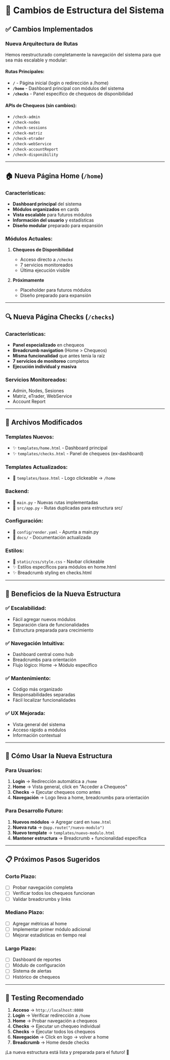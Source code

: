 # 🔄 Cambios de Estructura del Sistema

## ✅ Cambios Implementados

### **Nueva Arquitectura de Rutas**

Hemos reestructurado completamente la navegación del sistema para que sea más escalable y modular:

#### **Rutas Principales:**
- **`/`** - Página inicial (login o redirección a /home)
- **`/home`** - Dashboard principal con módulos del sistema
- **`/checks`** - Panel específico de chequeos de disponibilidad

#### **APIs de Chequeos (sin cambios):**
- `/check-admin`
- `/check-nodes`  
- `/check-sessions`
- `/check-matriz`
- `/check-etrader`
- `/check-webService`
- `/check-accountReport`
- `/check-disponibility`

---

## 🏠 **Nueva Página Home (`/home`)**

### **Características:**
- **Dashboard principal** del sistema
- **Módulos organizados** en cards
- **Vista escalable** para futuros módulos
- **Información del usuario** y estadísticas
- **Diseño modular** preparado para expansión

### **Módulos Actuales:**
1. **Chequeos de Disponibilidad** 
   - Acceso directo a `/checks`
   - 7 servicios monitoreados
   - Última ejecución visible

2. **Próximamente**
   - Placeholder para futuros módulos
   - Diseño preparado para expansión

---

## 🔍 **Nueva Página Checks (`/checks`)**

### **Características:**
- **Panel especializado** en chequeos
- **Breadcrumb navigation** (Home > Chequeos)
- **Misma funcionalidad** que antes tenía la raíz
- **7 servicios de monitoreo** completos
- **Ejecución individual y masiva**

### **Servicios Monitoreados:**
- Admin, Nodes, Sesiones
- Matriz, eTrader, WebService  
- Account Report

---

## 📁 **Archivos Modificados**

### **Templates Nuevos:**
- ✨ `templates/home.html` - Dashboard principal
- ✨ `templates/checks.html` - Panel de chequeos (ex-dashboard)

### **Templates Actualizados:**
- 🔄 `templates/base.html` - Logo clickeable → `/home`

### **Backend:**
- 🔄 `main.py` - Nuevas rutas implementadas
- 🔄 `src/app.py` - Rutas duplicadas para estructura src/

### **Configuración:**
- 🔄 `config/render.yaml` - Apunta a main.py
- 🔄 `docs/` - Documentación actualizada

### **Estilos:**
- 🔄 `static/css/style.css` - Navbar clickeable
- ✨ Estilos específicos para módulos en home.html
- ✨ Breadcrumb styling en checks.html

---

## 🎯 **Beneficios de la Nueva Estructura**

### **✅ Escalabilidad:**
- Fácil agregar nuevos módulos
- Separación clara de funcionalidades
- Estructura preparada para crecimiento

### **✅ Navegación Intuitiva:**
- Dashboard central como hub
- Breadcrumbs para orientación
- Flujo lógico: Home → Módulo específico

### **✅ Mantenimiento:**
- Código más organizado
- Responsabilidades separadas
- Fácil localizar funcionalidades

### **✅ UX Mejorada:**
- Vista general del sistema
- Acceso rápido a módulos
- Información contextual

---

## 🚀 **Cómo Usar la Nueva Estructura**

### **Para Usuarios:**
1. **Login** → Redirección automática a `/home`
2. **Home** → Vista general, click en "Acceder a Chequeos"
3. **Checks** → Ejecutar chequeos como antes
4. **Navegación** → Logo lleva a home, breadcrumbs para orientación

### **Para Desarrollo Futuro:**
1. **Nuevos módulos** → Agregar card en `home.html`
2. **Nueva ruta** → `@app.route("/nuevo-modulo")`
3. **Nuevo template** → `templates/nuevo-modulo.html`
4. **Mantener estructura** → Breadcrumb + funcionalidad específica

---

## 📋 **Próximos Pasos Sugeridos**

### **Corto Plazo:**
- [ ] Probar navegación completa
- [ ] Verificar todos los chequeos funcionan
- [ ] Validar breadcrumbs y links

### **Mediano Plazo:**
- [ ] Agregar métricas al home
- [ ] Implementar primer módulo adicional
- [ ] Mejorar estadísticas en tiempo real

### **Largo Plazo:**
- [ ] Dashboard de reportes
- [ ] Módulo de configuración
- [ ] Sistema de alertas
- [ ] Histórico de chequeos

---

## 🔧 **Testing Recomendado**

1. **Acceso** → `http://localhost:8080`
2. **Login** → Verificar redirección a `/home`
3. **Home** → Probar navegación a chequeos
4. **Checks** → Ejecutar un chequeo individual
5. **Checks** → Ejecutar todos los chequeos
6. **Navegación** → Click en logo → volver a home
7. **Breadcrumb** → Home desde checks

¡La nueva estructura está lista y preparada para el futuro! 🎉 